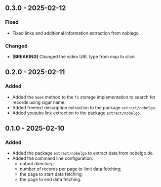 ## 0.3.0 - 2025-02-12

### Fixed

- Fixed links and additional information extraction from noblego.

### Changed

- **[BREAKING]** Changed the video URL type from map to slice.

## 0.2.0 - 2025-02-11

### Added

- Added the `Seek` method to the `fs` storage implementation to search for records using cigar name.
- Added freetext description extraction to the package `extract/nobelgo`.
- Added youtube link extraction to the package `extract/nobelgo`.

## 0.1.0 - 2025-02-10

### Added

- Added the package `extract/nobelgo` to extract data from nobelgo.de.
- Added the command line configuration:
  - output directory;
  - number of records per page to limit data fetching;
  - the page to start data fetching;
  - the page to end data fetching.
